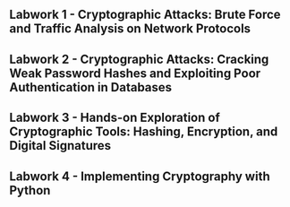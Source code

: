 Labwork 1 - Cryptographic Attacks: Brute Force and Traffic Analysis on Network Protocols
---
Labwork 2 - Cryptographic Attacks: Cracking Weak Password Hashes and Exploiting Poor Authentication in Databases
---
Labwork 3 - Hands-on Exploration of Cryptographic Tools: Hashing, Encryption, and Digital Signatures
---
Labwork 4 - Implementing Cryptography with Python
---
